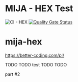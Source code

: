 MIJA - HEX Test
===========
![CI - HEX](https://github.com/jacol84/mija-hex/workflows/CI%20-%20HEX/badge.svg)
[![Quality Gate Status](https://sonarcloud.io/api/project_badges/measure?project=jacol84_mija-hex&metric=alert_status)](https://sonarcloud.io/dashboard?id=jacol84_mija-hex)


# mija-hex
https://better-coding.com/pl/

TODO 
TODO  test
TODO 
TODO 

part #2
